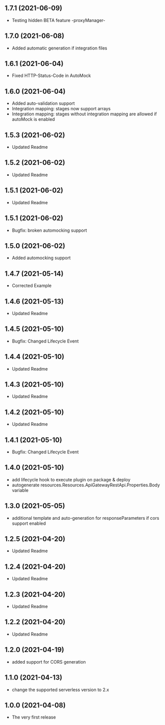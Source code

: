## 1.7.1 (2021-06-09)
- Testing hidden BETA feature -proxyManager-

## 1.7.0 (2021-06-08)
- Added automatic generation if integration files

## 1.6.1 (2021-06-04)
- Fixed HTTP-Status-Code in AutoMock

## 1.6.0 (2021-06-04)
- Added auto-validation support
- Integration mapping: stages now support arrays
- Integration mapping: stages without integration mapping are allowed if autoMock is enabled

## 1.5.3 (2021-06-02)
- Updated Readme

## 1.5.2 (2021-06-02)
- Updated Readme

## 1.5.1 (2021-06-02)
- Updated Readme

## 1.5.1 (2021-06-02)
- Bugfix: broken automocking support

## 1.5.0 (2021-06-02)
- Added automocking support

## 1.4.7 (2021-05-14)
- Corrected Example

## 1.4.6 (2021-05-13)
- Updated Readme

## 1.4.5 (2021-05-10)
- Bugfix: Changed Lifecycle Event

## 1.4.4 (2021-05-10)
- Updated Readme

## 1.4.3 (2021-05-10)
- Updated Readme

## 1.4.2 (2021-05-10)
- Updated Readme

## 1.4.1 (2021-05-10)
- Bugfix: Changed Lifecycle Event

## 1.4.0 (2021-05-10)
- add lifecycle hook to execute plugin on package & deploy
- autogenerate resources.Resources.ApiGatewayRestApi.Properties.Body variable

## 1.3.0 (2021-05-05)
- additional template and auto-generation for responseParameters if cors support enabled

## 1.2.5 (2021-04-20)
- Updated Readme

## 1.2.4 (2021-04-20)
- Updated Readme

## 1.2.3 (2021-04-20)
- Updated Readme

## 1.2.2 (2021-04-20)
- Updated Readme

## 1.2.0 (2021-04-19)
- added support for CORS generation

## 1.1.0 (2021-04-13)
- change the supported serverless version to 2.x

## 1.0.0 (2021-04-08)
- The very first release
